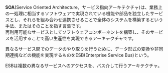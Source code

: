 **SOA**(Service Oriented Architecture，サービス指向アーキテクチャ)は、業務上の一処理に相当するソフトウェアで実現されている機能や部品を独立したサービスとし、それらを組み合わせ連携させることで全体のシステムを構築するという手法、またはそのことを指す言葉です。  
再利用可能なサービスとしてソフトウェアコンポーネントを構築し、そのサービスを活用することで高い生産性を実現できるアーキテクチャです。

異なるサービス間でのデータのやり取りを行うために、データ形式の変換や非同期連携などの機能を実現するものをESB(Enterprise Service Bus)という。

ESBは複数の異なるサービスへのアクセスを、バス介して行うアーキテクチャ。